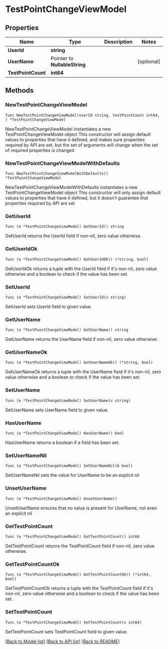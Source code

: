 # TestPointChangeViewModel

## Properties

Name | Type | Description | Notes
------------ | ------------- | ------------- | -------------
**UserId** | **string** |  | 
**UserName** | Pointer to **NullableString** |  | [optional] 
**TestPointCount** | **int64** |  | 

## Methods

### NewTestPointChangeViewModel

`func NewTestPointChangeViewModel(userId string, testPointCount int64, ) *TestPointChangeViewModel`

NewTestPointChangeViewModel instantiates a new TestPointChangeViewModel object
This constructor will assign default values to properties that have it defined,
and makes sure properties required by API are set, but the set of arguments
will change when the set of required properties is changed

### NewTestPointChangeViewModelWithDefaults

`func NewTestPointChangeViewModelWithDefaults() *TestPointChangeViewModel`

NewTestPointChangeViewModelWithDefaults instantiates a new TestPointChangeViewModel object
This constructor will only assign default values to properties that have it defined,
but it doesn't guarantee that properties required by API are set

### GetUserId

`func (o *TestPointChangeViewModel) GetUserId() string`

GetUserId returns the UserId field if non-nil, zero value otherwise.

### GetUserIdOk

`func (o *TestPointChangeViewModel) GetUserIdOk() (*string, bool)`

GetUserIdOk returns a tuple with the UserId field if it's non-nil, zero value otherwise
and a boolean to check if the value has been set.

### SetUserId

`func (o *TestPointChangeViewModel) SetUserId(v string)`

SetUserId sets UserId field to given value.


### GetUserName

`func (o *TestPointChangeViewModel) GetUserName() string`

GetUserName returns the UserName field if non-nil, zero value otherwise.

### GetUserNameOk

`func (o *TestPointChangeViewModel) GetUserNameOk() (*string, bool)`

GetUserNameOk returns a tuple with the UserName field if it's non-nil, zero value otherwise
and a boolean to check if the value has been set.

### SetUserName

`func (o *TestPointChangeViewModel) SetUserName(v string)`

SetUserName sets UserName field to given value.

### HasUserName

`func (o *TestPointChangeViewModel) HasUserName() bool`

HasUserName returns a boolean if a field has been set.

### SetUserNameNil

`func (o *TestPointChangeViewModel) SetUserNameNil(b bool)`

 SetUserNameNil sets the value for UserName to be an explicit nil

### UnsetUserName
`func (o *TestPointChangeViewModel) UnsetUserName()`

UnsetUserName ensures that no value is present for UserName, not even an explicit nil
### GetTestPointCount

`func (o *TestPointChangeViewModel) GetTestPointCount() int64`

GetTestPointCount returns the TestPointCount field if non-nil, zero value otherwise.

### GetTestPointCountOk

`func (o *TestPointChangeViewModel) GetTestPointCountOk() (*int64, bool)`

GetTestPointCountOk returns a tuple with the TestPointCount field if it's non-nil, zero value otherwise
and a boolean to check if the value has been set.

### SetTestPointCount

`func (o *TestPointChangeViewModel) SetTestPointCount(v int64)`

SetTestPointCount sets TestPointCount field to given value.



[[Back to Model list]](../README.md#documentation-for-models) [[Back to API list]](../README.md#documentation-for-api-endpoints) [[Back to README]](../README.md)


